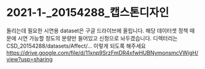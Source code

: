 # 2021-1-_20154288_캡스톤디자인

돌리는데 필요한 시연용 dataset은 구글 드라이브에 올립니다. 해당 데이터셋 정책 때문에 시연 가능할 정도의 분량만 들어있고 신청으로 놔두겠습니다.
디렉터리는 CSD_20154288/datasets/Affect/... 이렇게 되도록 해주세요
https://drive.google.com/file/d/11xnp9SrzFmDR4xfwHUBNymonsmcVWigH/view?usp=sharing
